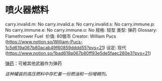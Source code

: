 # 喷火器燃料

carry.invalid.m: No
carry.invalid.a: No
carry.invalid.s: No
carry.immune.p: No
carry.immune.e: No
carry.immune.o: No
规格: 轻型
类型: 弹药
Glossary: Flamethrower Fuel 
价值: 80银币
Creator: William Pucs (https://www.notion.so/William-Pucs-1c5d619a067b80acab49f60859dddd55?pvs=21)
设定: 现代 (https://www.notion.so/1bad619a067b80ff93e5de5faec280e3?pvs=21)

<aside>

[弹药](https://www.notion.so/1b3d619a067b80a69233f4e32634e075?pvs=21)：可被其他武器作为弹药

</aside>

*这种罐装的高压燃料中存贮着一份燃油和一份增稠剂。*